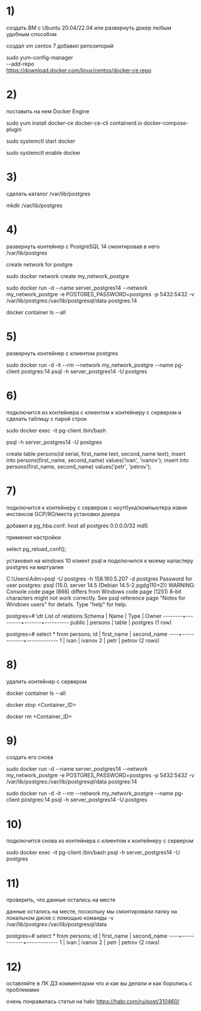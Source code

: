 # 1)
создать ВМ с Ubuntu 20.04/22.04 или развернуть докер любым удобным способом

создал vm centos 7
добавил репозиторий

sudo yum-config-manager \
    --add-repo \
    https://download.docker.com/linux/centos/docker-ce.repo


# 2)
поставить на нем Docker Engine

sudo yum install docker-ce docker-ce-cli containerd.io docker-compose-plugin

sudo systemctl start docker

sudo systemctl enable docker

# 3)
сделать каталог /var/lib/postgres

mkdir /var/lib/postgres

# 4)
развернуть контейнер с PostgreSQL 14 смонтировав в него /var/lib/postgres


create network for postgre 

sudo docker network create my_network_postgre


sudo docker run -d --name server_postgres14 --network my_network_postgre -e POSTGRES_PASSWORD=postgres -p 5432:5432 -v /var/lib/postgres:/var/lib/postgresql/data postgres:14

docker container ls --all

# 5)
развернуть контейнер с клиентом postgres

sudo docker run -d -it --rm --network my_network_postgre --name pg-client postgres:14 psql -h server_postgres14 -U postgres 


# 6)
подключится из контейнера с клиентом к контейнеру с сервером и сделать таблицу с парой строк

sudo docker exec -it pg-client /bin/bash

psql -h server_postgres14 -U postgres

create table persons(id serial, first_name text, second_name text);
insert into persons(first_name, second_name) values('ivan', 'ivanov');
insert into persons(first_name, second_name) values('petr', 'petrov');

# 7)
подключится к контейнеру с сервером с ноутбука/компьютера извне инстансов GCP/ЯО/места установки докера

добавил в pg_hba.conf:
host    all             postgres        0.0.0.0/32              md5

применил наcтройки:

select pg_reload_conf();



установил на windows 10 клиент psql и подключился к моему каластеру postgres на виртуалке

C:\Users\Adm>psql -U postgres -h 158.160.5.207 -d postgres
Password for user postgres:
psql (15.0, server 14.5 (Debian 14.5-2.pgdg110+2))
WARNING: Console code page (866) differs from Windows code page (1251)
         8-bit characters might not work correctly. See psql reference
         page "Notes for Windows users" for details.
Type "help" for help.


postgres=# \dt
          List of relations
 Schema |  Name   | Type  |  Owner
--------+---------+-------+----------
 public | persons | table | postgres
(1 row)


postgres=# select * from persons;
 id | first_name | second_name
----+------------+-------------
  1 | ivan       | ivanov
  2 | petr       | petrov
(2 rows)


# 8)
удалить контейнер с сервером

docker container ls --all

docker stop <Container_ID>

docker rm <Container_ID>


# 9)
создать его снова

sudo docker run -d --name server_postgres14 --network my_network_postgre -e POSTGRES_PASSWORD=postgres -p 5432:5432 -v /var/lib/postgres:/var/lib/postgresql/data postgres:14

sudo docker run -d -it --rm --network my_network_postgre --name pg-client postgres:14 psql -h server_postgres14 -U postgres 

# 10)
подключится снова из контейнера с клиентом к контейнеру с сервером

sudo docker exec -it pg-client /bin/bash
psql -h server_postgres14 -U postgres

# 11)
проверить, что данные остались на месте

данные остались на месте, поскольку мы смонтировали папку на локальном диске с помощью команды -v /var/lib/postgres:/var/lib/postgresql/data

postgres=# select * from persons;
 id | first_name | second_name
----+------------+-------------
  1 | ivan       | ivanov
  2 | petr       | petrov
(2 rows)

# 12)
оставляйте в ЛК ДЗ комментарии что и как вы делали и как боролись с проблемами

очень понравилась статья на habr
https://habr.com/ru/post/310460/